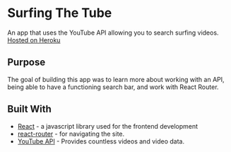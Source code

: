 <h1>Surfing The Tube</h1>

An app that uses the YouTube API allowing you to search surfing videos.
[Hosted on Heroku](https://surftube.herokuapp.com)

## Purpose

The goal of building this app was to learn more about working with an API, being able to have a functioning search bar, and work with React Router.

## Built With

* [React](https://reactjs.org/) - a javascript library used for the frontend development
* [react-router](https://reacttraining.com/react-router/) - for navigating the site.
* [YouTube API](https://developers.google.com/youtube/v3) - Provides countless videos and video data.

